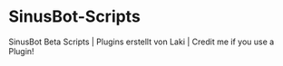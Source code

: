 # SinusBot-Scripts
SinusBot Beta Scripts |
Plugins erstellt von Laki |
Credit me if you use a Plugin!
